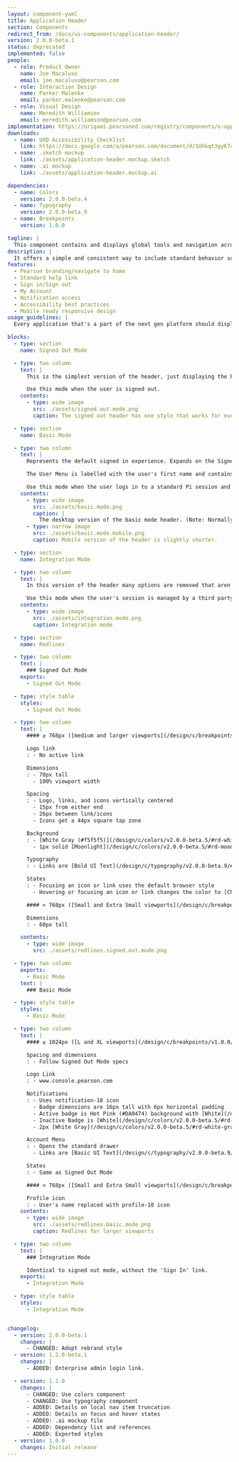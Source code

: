 ```yaml
---
layout: component-yaml
title: Application Header
section: Components
redirect_from: /docs/ui-components/application-header/
version: 2.0.0-beta.1
status: deprecated
implemented: false
people:
  - role: Product Owner
    name: Joe Macaluso
    email: joe.macaluso@pearson.com
  - role: Interaction Design
    name: Parker Malenke
    email: parker.malenke@pearson.com
  - role: Visual Design
    name: Meredith Williamson
    email: meredith.williamson@pearson.com
implementation: https://origami.pearsoned.com/registry/components/o-app-header
downloads:
  - name: UXD Accessibility Checklist
    link: https://docs.google.com/a/pearson.com/document/d/1Uhkqt3gyK7cVDKkEeUcgXfO1GjYLwk5qp_2Gu8CcKhc/edit?usp=sharing
  - name: .sketch mockup
    link: ./assets/application-header.mockup.sketch
  - name: .ai mockup
    link: ./assets/application-header.mockup.ai

dependencies:
  - name: Colors
    version: 2.0.0-beta.4
  - name: Typography
    version: 2.0.0-beta.9
  - name: Breakpoints
    version: 1.0.0

tagline: |
  This component contains and displays global tools and navigation across the next gen platform.
description: |
  It offers a simple and consistent way to include standard behavior such as sign in/sign out, help content, notifications, and global navigation. The header can be presented in three different modes depending on the context it's in. A user's first interaction with the header will likely be the [Signed Out Mode](#anonymous-mode) which displays only the most basic information. After signing in, the [Basic Mode](#basic-mode) represents the 'default' header, offering functionality such as account management and sign out. In situations where the user's session is managed by a third party (for example 3PL/LMS integration) the [Integration Mode](#focus-mode) will remove distracting/irrelevant navigation options.
features:
  - Pearson branding/navigate to home
  - Standard help link
  - Sign in/Sign out
  - My Account
  - Notification access
  - Accessibility best practices
  - Mobile ready responsive design
usage_guidelines: |
  Every application that's a part of the next gen platform should display the relevant mode of this header in order to promote a consistent experience.

blocks:
  - type: section
    name: Signed Out Mode

  - type: two column
    text: |
      This is the simplest version of the header, just displaying the Pearson logo (with no link interaction), the help icon, and a Sign In link. The help icon is designed to trigger the [Contextual Help component](/design/c/contextual-help).

      Use this mode when the user is signed out.
    contents:
      - type: wide image
        src: ./assets/signed.out.mode.png
        caption: The signed out header has one style that works for every breakpoint.

  - type: section
    name: Basic Mode

  - type: two column
    text: |
      Represents the default signed in experience. Expands on the Signed Out Mode by making the Pearson Logo a home link (currently [www.console.pearson.com](http://console.pearson.com)) and including the *User Menu*.

      The User Menu is labelled with the user's first name and contains Account Settings and Sign Out options. At widths less than 768px the user's name is replaced with a profile icon.

      Use this mode when the user logs in to a standard Pi session and needs a default header experience.
    contents:
      - type: wide image
        src: ./assets/basic.mode.png
        caption: |
          The desktop version of the basic mode header. (Note: Normally the mobile view would be used at this width, it has been compressed for illustration purposes.)
      - type: narrow image
        src: ./assets/basic.mode.mobile.png
        caption: Mobile version of the header is slightly shorter.

  - type: section
    name: Integration Mode

  - type: two column
    text: |
      In this version of the header many options are removed that aren't relevant in cases where a user is linking their account to a 3rd party (e.g. BlackBoard, Canvas, or other LMSs). The Logo is no longer a link and the right side of the header only contains a help link.

      Use this mode when the user's session is managed by a third party and the user shouldn't have access to platform session features (e.g. sign out, My Account). Specifically, this applies to 3PL/LMS integration scenarios.
    contents:
      - type: wide image
        src: ./assets/integration.mode.png
        caption: Integration mode

  - type: section
    name: Redlines

  - type: two column
    text: |
      ### Signed Out Mode
    exports:
      - Signed Out Mode

  - type: style table
    styles:
      - Signed Out Mode

  - type: two column
    text: |
      #### ≥ 768px ([medium and larger viewports](/design/c/breakpoints/v1.0.0/#rd-medium))

      Logo link
      : - No active link

      Dimensions
      : - 70px tall
        - 100% viewport width

      Spacing
      : - Logo, links, and icons vertically centered
        - 15px from either end
        - 26px between link/icons
        - Icons get a 44px square tap zone

      Background
      : - [White Gray (#f5f5f5)](/design/c/colors/v2.0.0-beta.5/#rd-white-gray)
        - 1px solid [Moonlight](/design/c/colors/v2.0.0-beta.5/#rd-moonlight) bottom border

      Typography
      : - Links are [Bold UI Text](/design/c/typography/v2.0.0-beta.9/#rd-ui-text-bold) in [Medium Gray](/design/c/colors/v2.0.0-beta.5/#rd-medium-gray)

      States
      : - Focusing an icon or link uses the default browser style
        - Hovering or focusing an icon or link changes the color to [Charcoal (#252525)](/design/c/colors/v2.0.0-beta.5/#rd-charcoal)

      #### < 768px ([Small and Extra Small viewports](/design/c/breakpoints/v1.0.0/#rd-small))

      Dimensions
      : - 60px tall

    contents:
      - type: wide image
        src: ./assets/redlines.signed.out.mode.png

  - type: two column
    exports:
      - Basic Mode
    text: |
      ### Basic Mode

  - type: style table
    styles:
      - Basic Mode

  - type: two column
    text: |
      #### ≥ 1024px ([L and XL viewports](/design/c/breakpoints/v1.0.0/#rd-large))

      Spacing and dimensions
      : - Follow Signed Out Mode specs

      Logo Link
      : - www.console.pearson.com

      Notifications
      : - Uses notification-18 icon
        - Badge dimensions are 16px tall with 6px horizontal padding
        - Active badge is Hot Pink (#DA0474) background with [White](/design/c/colors/v2.0.0-beta.5/#rd-white) [Small Bold UI Text](/design/c/typography/v2.0.0-beta.9/#rd-ui-text-small-bold)
        - Inactive Badge is [White](/design/c/colors/v2.0.0-beta.5/#rd-white) background with [Charcoal](/design/c/colors/v2.0.0-beta.5/#rd-charcoal) text
        - 2px [White Gray](/design/c/colors/v2.0.0-beta.5/#rd-white-gray) outer border

      Account Menu
      : - Opens the standard drawer
        - Links are [Basic UI Text](/design/c/typography/v2.0.0-beta.9/#rd-ui-text-basic) with the standard link style

      States
      : - Same as Signed Out Mode

      #### < 768px ([Small and Extra Small viewports](/design/c/breakpoints/v1.0.0/#rd-small))

      Profile icon
      : - User's name replaced with profile-18 icon
    contents:
      - type: wide image
        src: ./assets/redlines.basic.mode.png
        caption: Redlines for larger viewports

  - type: two column
    text: |
      ### Integration Mode

      Identical to signed out mode, without the 'Sign In' link.
    exports:
      - Integration Mode

  - type: style table
    styles:
      - Integration Mode


changelog:
  - version: 2.0.0-beta.1
    changes: |
      - CHANGED: Adopt rebrand style
  - version: 1.2.0-beta.1
    changes: |
      - ADDED: Enterprise admin login link.

  - version: 1.1.0
    changes: |
      - CHANGED: Use colors component
      - CHANGED: Use typography component
      - ADDED: Details on local nav item truncation
      - ADDED: Details on focus and hover states
      - ADDED: .ai mockup file
      - ADDED: Dependency list and references
      - ADDED: Exported styles
  - version: 1.0.0
    changes: Initial release
---
```

